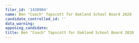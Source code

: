 ```yaml
---
filer_id: '1430904'
name: Ben "Coach" Tapscott for Oakland School Board 2020
candidate_controlled_id: ''
data_warning: 
opposing_candidate: 
title: Ben "Coach" Tapscott for Oakland School Board 2020
---
```

